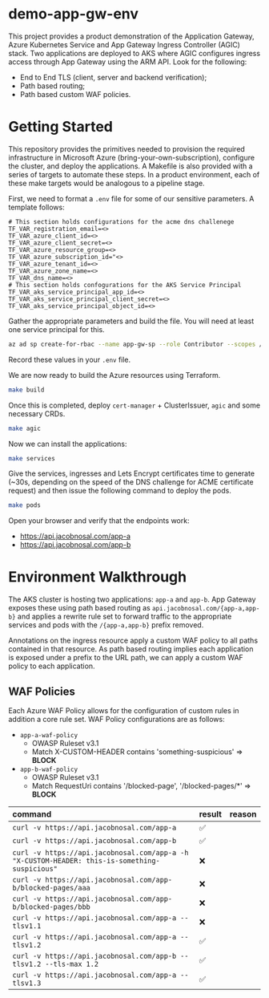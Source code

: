 # demo-app-gw-env


This project provides a product demonstration of the Application Gateway, Azure Kubernetes Service and App Gateway Ingress Controller (AGIC) stack. Two applications are deployed to AKS where AGIC configures ingress access through App Gateway using the ARM API. Look for the following:

- End to End TLS (client, server and backend verification);
- Path based routing;
- Path based custom WAF policies.


# Getting Started

This repository provides the primitives needed to provision the required infrastructure in Microsoft Azure (bring-your-own-subscription), configure the cluster, and deploy the applications. A Makefile is also provided with a series of targets to automate these steps. In a product environment, each of these make targets would be analogous to a pipeline stage.

First, we need to format a `.env` file for some of our sensitive parameters. A template follows:


<!-- TODO:  clean up this .env file. Some of these aren't sensitive (so they don't need to be in the .env file.) and should be provided as a default or .tfvars. Additionally, the agic/install.sh script needs to be verified as we may use the TF_VAR_* variable. Move these too outputs if needed.-->
```
# This section holds configurations for the acme dns challenege
TF_VAR_registration_email=<>
TF_VAR_azure_client_id=<>
TF_VAR_azure_client_secret=<>
TF_VAR_azure_resource_group=<>
TF_VAR_azure_subscription_id="<>
TF_VAR_azure_tenant_id=<>
TF_VAR_azure_zone_name=<>
TF_VAR_dns_name=<>
# This section holds confogurations for the AKS Service Principal
TF_VAR_aks_service_principal_app_id=<>
TF_VAR_aks_service_principal_client_secret=<>
TF_VAR_aks_service_principal_object_id=<>
```

Gather the appropriate parameters and build the file. You will need at least one service principal for this.

```bash
az ad sp create-for-rbac --name app-gw-sp --role Contributor --scopes /subscriptions/<subscription_id>
```

<!-- TODO: You should provide a better explanation than this. Which variables from the output map to what variables in the env file? -->
Record these values in your `.env` file.

We are now ready to build the Azure resources using Terraform.

```bash
make build
```

Once this is completed, deploy `cert-manager` + ClusterIssuer, `agic` and some necessary CRDs.


```bash
make agic
```

Now we can install the applications:


```bash
make services
```

Give the services, ingresses and Lets Encrypt certificates time to generate (~30s, depending on the speed of the DNS challenge for ACME certificate request) and then issue the following command to deploy the pods.


```bash
make pods
```


Open your browser and verify that the endpoints work:
- https://api.jacobnosal.com/app-a
- https://api.jacobnosal.com/app-b


# Environment Walkthrough

The AKS cluster is hosting two applications: `app-a` and `app-b`. App Gateway exposes these using path based routing as `api.jacobnosal.com/{app-a,app-b}` and applies a rewrite rule set to forward traffic to the appropriate services and pods with the `/{app-a,app-b}` prefix removed.

Annotations on the ingress resource apply a custom WAF policy to all paths contained in that resource. As path based routing implies each application is exposed under a prefix to the URL path, we can apply a custom WAF policy to each application. 

## WAF Policies

Each Azure WAF Policy allows for the configuration of custom rules in addition a core rule set. WAF Policy configurations are as follows:

- `app-a-waf-policy`
    - OWASP Ruleset v3.1
    - Match X-CUSTOM-HEADER contains 'something-suspicious' => **BLOCK**
- `app-b-waf-policy`
    - OWASP Ruleset v3.1
    - Match RequestUri contains '/blocked-page', '/blocked-pages/*' => **BLOCK**

<!-- TODO: Add reason and discussion of custom WAF policies. -->
| command | result | reason |
|:---|---|---|
|`curl -v https://api.jacobnosal.com/app-a`| :white_check_mark:|
|`curl -v https://api.jacobnosal.com/app-b`| :white_check_mark:|
|`curl -v https://api.jacobnosal.com/app-a -h "X-CUSTOM-HEADER: this-is-something-suspicious"`| :x: |
|`curl -v https://api.jacobnosal.com/app-b/blocked-pages/aaa`| :x: |
|`curl -v https://api.jacobnosal.com/app-b/blocked-pages/bbb`| :x: |
|`curl -v https://api.jacobnosal.com/app-a --tlsv1.1`| :x: |
|`curl -v https://api.jacobnosal.com/app-a --tlsv1.2`| :white_check_mark:|
|`curl -v https://api.jacobnosal.com/app-b --tlsv1.2 --tls-max 1.2`| :white_check_mark: |
|`curl -v https://api.jacobnosal.com/app-a --tlsv1.3`| :white_check_mark: |
